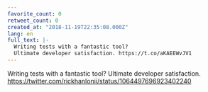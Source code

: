 ```yaml
---
favorite_count: 0
retweet_count: 0
created_at: "2018-11-19T22:35:08.000Z"
lang: en
full_text: |-
  Writing tests with a fantastic tool?
  Ultimate developer satisfaction. https://t.co/aKAEEWvJV1
---
```


Writing tests with a fantastic tool? Ultimate developer satisfaction.
<https://twitter.com/rickhanlonii/status/1064497696923402240>

